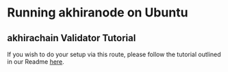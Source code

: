 # Running akhiranode on Ubuntu

## akhirachain Validator Tutorial

If you wish to do your setup via this route, please follow the tutorial outlined in our Readme [here](https://github.com/akhirachain/akhiranode).

